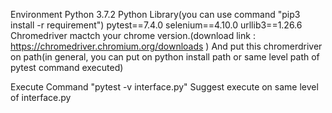 Environment
	Python 3.7.2
	Python Library(you can use command "pip3 install -r requirement")
		pytest==7.4.0
		selenium==4.10.0
		urllib3==1.26.6
	Chromedriver mactch your chrome version.(download link : https://chromedriver.chromium.org/downloads )
		And put this chromerdriver on path(in general, you can put on python install path or same level path of pytest command executed)
		
Execute Command
	"pytest -v interface.py"
	Suggest execute on same level of interface.py
	